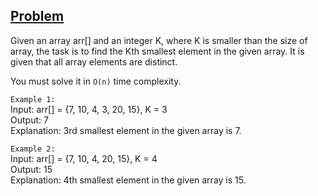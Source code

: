 ## [Problem](https://practice.geeksforgeeks.org/problems/kth-smallest-element5635/1)

Given an array arr[] and an integer K, where K is smaller than the size of array, the task is to find the Kth smallest element in the given array. It is given that all array elements are distinct.

You must solve it in `O(n)` time complexity.

`Example 1:`  
Input: arr[] = {7, 10, 4, 3, 20, 15}, K = 3  
Output: 7  
Explanation: 3rd smallest element in the given array is 7.

`Example 2:`  
Input: arr[] = {7, 10, 4, 20, 15}, K = 4  
Output: 15  
Explanation: 4th smallest element in the given array is 15.